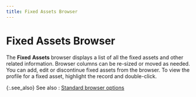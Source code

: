 ```yaml
---
title: Fixed Assets Browser
---
```


# Fixed Assets Browser


The **Fixed** **Assets** browser displays a list of all the fixed assets and other related information. Browser columns can be re-sized or moved as needed. You can add, edit or discontinue fixed assets from the browser. To view the profile for a fixed asset, highlight the record and double-click.


{:.see_also}
See also
: [Standard browser options]({{site.wwe_chm}}/everest-client/ui/browsers/standard_browser_options.html)
